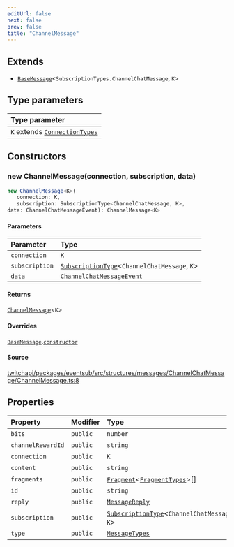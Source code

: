 ```yaml
---
editUrl: false
next: false
prev: false
title: "ChannelMessage"
---
```


## Extends

- [`BaseMessage`](/api/eventsub/classes/basemessage/)\<`SubscriptionTypes.ChannelChatMessage`, `K`\>

## Type parameters

| Type parameter |
| :------ |
| `K` extends [`ConnectionTypes`](/api/eventsub/type-aliases/connectiontypes/) |

## Constructors

### new ChannelMessage(connection, subscription, data)

```ts
new ChannelMessage<K>(
   connection: K, 
   subscription: SubscriptionType<ChannelChatMessage, K>, 
data: ChannelChatMessageEvent): ChannelMessage<K>
```

#### Parameters

| Parameter | Type |
| :------ | :------ |
| `connection` | `K` |
| `subscription` | [`SubscriptionType`](/api/eventsub/type-aliases/subscriptiontype/)\<`ChannelChatMessage`, `K`\> |
| `data` | [`ChannelChatMessageEvent`](/api/eventsub/interfaces/channelchatmessageevent/) |

#### Returns

[`ChannelMessage`](/api/eventsub/classes/channelmessage/)\<`K`\>

#### Overrides

[`BaseMessage`](/api/eventsub/classes/basemessage/).[`constructor`](/api/eventsub/classes/basemessage/#constructors)

#### Source

[twitchapi/packages/eventsub/src/structures/messages/ChannelChatMessage/ChannelMessage.ts:8](https://github.com/pablornc/twitchapi//blob/f8a75ccd701e54db4c91e2b0128974da23f25d14/packages/eventsub/src/structures/messages/ChannelChatMessage/ChannelMessage.ts#L8)

## Properties

| Property | Modifier | Type | Inherited from |
| :------ | :------ | :------ | :------ |
| `bits` | `public` | `number` | [`BaseMessage`](/api/eventsub/classes/basemessage/).`bits` |
| `channelRewardId` | `public` | `string` | [`BaseMessage`](/api/eventsub/classes/basemessage/).`channelRewardId` |
| `connection` | `public` | `K` | [`BaseMessage`](/api/eventsub/classes/basemessage/).`connection` |
| `content` | `public` | `string` | [`BaseMessage`](/api/eventsub/classes/basemessage/).`content` |
| `fragments` | `public` | [`Fragment`](/api/eventsub/classes/fragment/)\<[`FragmentTypes`](/api/eventsub/type-aliases/fragmenttypes/)\>[] | [`BaseMessage`](/api/eventsub/classes/basemessage/).`fragments` |
| `id` | `public` | `string` | [`BaseMessage`](/api/eventsub/classes/basemessage/).`id` |
| `reply` | `public` | [`MessageReply`](/api/eventsub/classes/messagereply/) | [`BaseMessage`](/api/eventsub/classes/basemessage/).`reply` |
| `subscription` | `public` | [`SubscriptionType`](/api/eventsub/type-aliases/subscriptiontype/)\<`ChannelChatMessage`, `K`\> | [`BaseMessage`](/api/eventsub/classes/basemessage/).`subscription` |
| `type` | `public` | [`MessageTypes`](/api/eventsub/type-aliases/messagetypes/) | [`BaseMessage`](/api/eventsub/classes/basemessage/).`type` |

